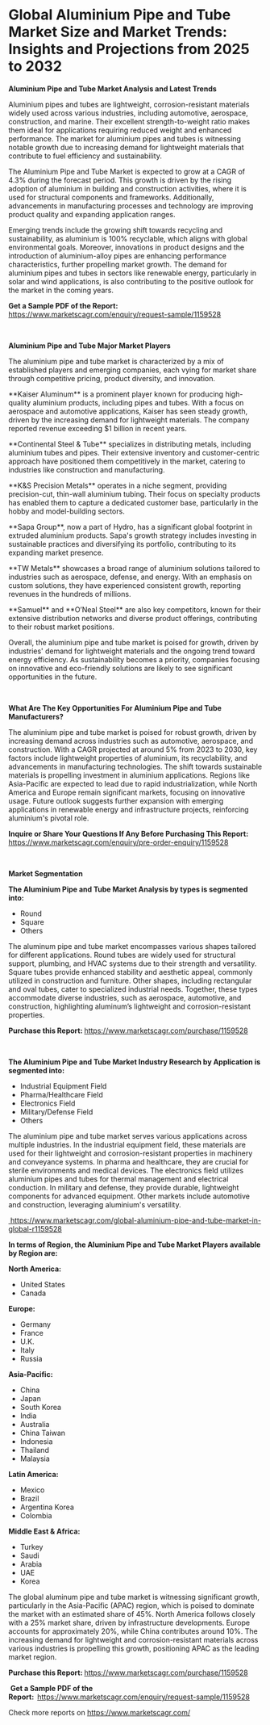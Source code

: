 <p><h1>Global Aluminium Pipe and Tube Market Size and Market Trends: Insights and Projections from 2025 to 2032</h1></p><p><strong>Aluminium Pipe and Tube Market Analysis and Latest Trends</strong></p>
<p><p>Aluminium pipes and tubes are lightweight, corrosion-resistant materials widely used across various industries, including automotive, aerospace, construction, and marine. Their excellent strength-to-weight ratio makes them ideal for applications requiring reduced weight and enhanced performance. The market for aluminium pipes and tubes is witnessing notable growth due to increasing demand for lightweight materials that contribute to fuel efficiency and sustainability.</p><p>The Aluminium Pipe and Tube Market is expected to grow at a CAGR of 4.3% during the forecast period. This growth is driven by the rising adoption of aluminium in building and construction activities, where it is used for structural components and frameworks. Additionally, advancements in manufacturing processes and technology are improving product quality and expanding application ranges.</p><p>Emerging trends include the growing shift towards recycling and sustainability, as aluminium is 100% recyclable, which aligns with global environmental goals. Moreover, innovations in product designs and the introduction of aluminium-alloy pipes are enhancing performance characteristics, further propelling market growth. The demand for aluminium pipes and tubes in sectors like renewable energy, particularly in solar and wind applications, is also contributing to the positive outlook for the market in the coming years.</p></p>
<p><strong>Get a Sample PDF of the Report:&nbsp;</strong> <a href="https://www.marketscagr.com/enquiry/request-sample/1159528?utm_campaign=2460&utm_medium=2&utm_source=Github&utm_content=ia&utm_term=22032025&utm_id=aluminium-pipe-and-tube">https://www.marketscagr.com/enquiry/request-sample/1159528</a></p>
<p>&nbsp;</p>
<p><strong>Aluminium Pipe and Tube Major Market Players</strong></p>
<p><p>The aluminium pipe and tube market is characterized by a mix of established players and emerging companies, each vying for market share through competitive pricing, product diversity, and innovation.</p><p>**Kaiser Aluminum** is a prominent player known for producing high-quality aluminium products, including pipes and tubes. With a focus on aerospace and automotive applications, Kaiser has seen steady growth, driven by the increasing demand for lightweight materials. The company reported revenue exceeding $1 billion in recent years.</p><p>**Continental Steel & Tube** specializes in distributing metals, including aluminium tubes and pipes. Their extensive inventory and customer-centric approach have positioned them competitively in the market, catering to industries like construction and manufacturing.</p><p>**K&S Precision Metals** operates in a niche segment, providing precision-cut, thin-wall aluminium tubing. Their focus on specialty products has enabled them to capture a dedicated customer base, particularly in the hobby and model-building sectors.</p><p>**Sapa Group**, now a part of Hydro, has a significant global footprint in extruded aluminium products. Sapa's growth strategy includes investing in sustainable practices and diversifying its portfolio, contributing to its expanding market presence.</p><p>**TW Metals** showcases a broad range of aluminium solutions tailored to industries such as aerospace, defense, and energy. With an emphasis on custom solutions, they have experienced consistent growth, reporting revenues in the hundreds of millions.</p><p>**Samuel** and **O’Neal Steel** are also key competitors, known for their extensive distribution networks and diverse product offerings, contributing to their robust market positions.</p><p>Overall, the aluminium pipe and tube market is poised for growth, driven by industries' demand for lightweight materials and the ongoing trend toward energy efficiency. As sustainability becomes a priority, companies focusing on innovative and eco-friendly solutions are likely to see significant opportunities in the future.</p></p>
<p>&nbsp;</p>
<p><strong>What Are The Key Opportunities For Aluminium Pipe and Tube Manufacturers?</strong></p>
<p><p>The aluminium pipe and tube market is poised for robust growth, driven by increasing demand across industries such as automotive, aerospace, and construction. With a CAGR projected at around 5% from 2023 to 2030, key factors include lightweight properties of aluminium, its recyclability, and advancements in manufacturing technologies. The shift towards sustainable materials is propelling investment in aluminium applications. Regions like Asia-Pacific are expected to lead due to rapid industrialization, while North America and Europe remain significant markets, focusing on innovative usage. Future outlook suggests further expansion with emerging applications in renewable energy and infrastructure projects, reinforcing aluminium's pivotal role.</p></p>
<p><strong>Inquire or Share Your Questions If Any Before Purchasing This Report:</strong> <a href="https://www.marketscagr.com/enquiry/pre-order-enquiry/1159528?utm_campaign=2460&utm_medium=2&utm_source=Github&utm_content=ia&utm_term=22032025&utm_id=aluminium-pipe-and-tube">https://www.marketscagr.com/enquiry/pre-order-enquiry/1159528</a></p>
<p>&nbsp;</p>
<p><strong>Market Segmentation</strong></p>
<p><strong>The Aluminium Pipe and Tube Market Analysis by types is segmented into:</strong></p>
<p><ul><li>Round</li><li>Square</li><li>Others</li></ul></p>
<p><p>The aluminum pipe and tube market encompasses various shapes tailored for different applications. Round tubes are widely used for structural support, plumbing, and HVAC systems due to their strength and versatility. Square tubes provide enhanced stability and aesthetic appeal, commonly utilized in construction and furniture. Other shapes, including rectangular and oval tubes, cater to specialized industrial needs. Together, these types accommodate diverse industries, such as aerospace, automotive, and construction, highlighting aluminum’s lightweight and corrosion-resistant properties.</p></p>
<p><strong>Purchase this Report:&nbsp;</strong><a href="https://www.marketscagr.com/purchase/1159528?utm_campaign=2460&utm_medium=2&utm_source=Github&utm_content=ia&utm_term=22032025&utm_id=aluminium-pipe-and-tube">https://www.marketscagr.com/purchase/1159528</a></p>
<p>&nbsp;</p>
<p><strong>The Aluminium Pipe and Tube Market Industry Research by Application is segmented into:</strong></p>
<p><ul><li>Industrial Equipment Field</li><li>Pharma/Healthcare Field</li><li>Electronics Field</li><li>Military/Defense Field</li><li>Others</li></ul></p>
<p><p>The aluminium pipe and tube market serves various applications across multiple industries. In the industrial equipment field, these materials are used for their lightweight and corrosion-resistant properties in machinery and conveyance systems. In pharma and healthcare, they are crucial for sterile environments and medical devices. The electronics field utilizes aluminium pipes and tubes for thermal management and electrical conduction. In military and defense, they provide durable, lightweight components for advanced equipment. Other markets include automotive and construction, leveraging aluminium's versatility.</p></p>
<p><a href="https://www.marketscagr.com/global-aluminium-pipe-and-tube-market-in-global-r1159528?utm_campaign=2460&utm_medium=2&utm_source=Github&utm_content=ia&utm_term=22032025&utm_id=aluminium-pipe-and-tube">&nbsp;https://www.marketscagr.com/global-aluminium-pipe-and-tube-market-in-global-r1159528</a></p>
<p><strong>In terms of Region, the Aluminium Pipe and Tube Market Players available by Region are:</strong></p>
<p>
    <p> <strong> North America: </strong>
        <ul>
            <li>United States</li>
            <li>Canada</li>
        </ul>
        </p> 
    <p> <strong> Europe: </strong>
        <ul>
            <li>Germany</li>
            <li>France</li>
            <li>U.K.</li>
            <li>Italy</li>
            <li>Russia</li>
        </ul>
        </p> 
    <p> <strong> Asia-Pacific: </strong>
        <ul>
            <li>China</li>
            <li>Japan</li>
            <li>South Korea</li>
            <li>India</li>
            <li>Australia</li>
            <li>China Taiwan</li>
            <li>Indonesia</li>
            <li>Thailand</li>
            <li>Malaysia</li>
        </ul>
        </p> 
    <p> <strong> Latin America: </strong>
        <ul>
            <li>Mexico</li>
            <li>Brazil</li>
            <li>Argentina Korea</li>
            <li>Colombia</li>
        </ul>
        </p> 
    <p> <strong> Middle East & Africa: </strong>
        <ul>
            <li>Turkey</li>
            <li>Saudi</li>
            <li>Arabia</li>
            <li>UAE</li>
            <li>Korea</li>
        </ul>
    </p>
    </p>
<p><p>The global aluminum pipe and tube market is witnessing significant growth, particularly in the Asia-Pacific (APAC) region, which is poised to dominate the market with an estimated share of 45%. North America follows closely with a 25% market share, driven by infrastructure developments. Europe accounts for approximately 20%, while China contributes around 10%. The increasing demand for lightweight and corrosion-resistant materials across various industries is propelling this growth, positioning APAC as the leading market region.</p></p>
<p><strong>Purchase this Report: </strong><a href="https://www.marketscagr.com/purchase/1159528?utm_campaign=2460&utm_medium=2&utm_source=Github&utm_content=ia&utm_term=22032025&utm_id=aluminium-pipe-and-tube">https://www.marketscagr.com/purchase/1159528</a></p>
<p>&nbsp;<strong>Get a Sample PDF of the Report:&nbsp;&nbsp;</strong><a href="https://www.marketscagr.com/enquiry/request-sample/1159528?utm_campaign=2460&utm_medium=2&utm_source=Github&utm_content=ia&utm_term=22032025&utm_id=aluminium-pipe-and-tube">https://www.marketscagr.com/enquiry/request-sample/1159528</a></p>
<p><strong></strong></p>
<p>Check more reports on <a href="https://www.marketscagr.com/?utm_campaign=2460&utm_medium=2&utm_source=Github&utm_content=ia&utm_term=22032025&utm_id=aluminium-pipe-and-tube">https://www.marketscagr.com/</a></p>